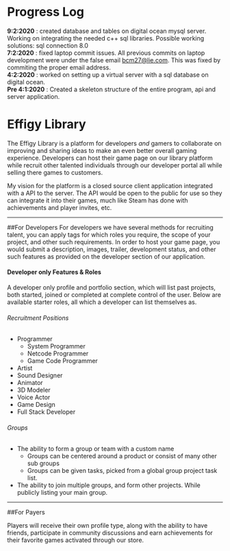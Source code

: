 # Progress Log
<b>9:2:2020</b> : created database and tables on digital ocean mysql server. Working on integrating the needed c++ sql libraries.                       Possible working solutions: sql connection 8.0
<br/>
<b>7:2:2020</b> : fixed laptop commit issues. All previous commits on laptop development were under the false email bcm27@lie.com. This was fixed by commiting the proper email address.
<br/>
<b>4:2:2020</b> : worked on setting up a virtual server with a sql database on digital ocean.
<br/>
<b>Pre 4:1:2020</b> : Created a skeleton structure of the entire program, api and server application.
<br/>
# Effigy Library

The Effigy Library is a platform for developers *and* gamers to collaborate on improving and sharing ideas to make an even better overall gaming experience. Developers can host their game page on our library platform while recruit other talented individuals through our developer portal all while selling there games to customers.

My vision for the platform is a closed source client application integrated with a API to the server. The API would be open to the public for use so they can integrate it into their games, much like Steam has done with achievements and player invites, etc.

------------


##For Developers
For developers we have several methods for recruiting talent, you can apply tags for which roles you require, the scope of your project, and other such requirements. In order to host your game page, you would submit a description, images, trailer, development status, and other such features as provided on the developer section of our application.

#### Developer only Features & Roles
A developer only profile and portfolio section, which will list past projects, both started, joined or completed at complete control of the user. Below are available starter roles, all which a developer can list themselves as.

###### Recruitment Positions
+ Programmer
    + System Programmer
    + Netcode Programmer
    + Game Code Programmer
+ Artist
+ Sound Designer
+ Animator
+ 3D Modeler
+ Voice Actor
+ Game Design
+ Full Stack Developer

###### Groups
+ The ability to form a group or team with a custom name
    * Groups can be centered around a product or consist of many other sub groups
    * Groups can be given tasks, picked from a global group project task list.
+ The ability to join multiple groups, and form other projects. While publicly listing your main group.

------------


##For Payers

Players will receive their own profile type, along with the ability to have friends, participate in community discussions and earn achievements for their favorite games activated through our store.




